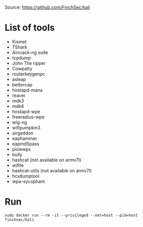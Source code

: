 Source: https://github.com/FinchSec/kali

# List of tools

- Kismet
- TShark
- Aircrack-ng suite
- tcpdump
- John The ripper
- Cowpatty
- routerkeygenpc
- asleap
- bettercap
- hostapd-mana
- reaver
- mdk3
- mdk4
- hostapd-wpe
- freeradius-wpe
- wig-ng
- wifipumpkin3
- airgeddon
- eaphammer
- eapmd5pass
- pixiewps
- bully
- hashcat (not available on armv7l)
- wifite
- hashcat-utils (not available on armv7l)
- hcxdumptool
- wpa-sycophant

# Run

`sudo docker run --rm -it --privileged --net=host --pid=host finchsec/kali`
